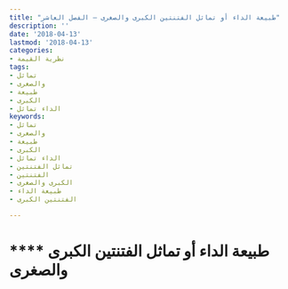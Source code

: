 ```yaml
---
title: "طبيعة الداء أو تماثل الفتنتين الكبرى والصغرى – الفصل العاشر"
description: ''
date: '2018-04-13'
lastmod: '2018-04-13'
categories:
- نظرية القيمة
tags:
- تماثل
- والصغرى
- طبيعة
- الكبرى
- الداء تماثل
keywords:
- تماثل
- والصغرى
- طبيعة
- الكبرى
- الداء تماثل
- تماثل الفتنتين
- الفتنتين
- الكبرى والصغرى
- طبيعة الداء
- الفتنتين الكبرى

---
```

# **** **طبيعة الداء** **أو تماثل الفتنتين الكبرى والصغرى**

###